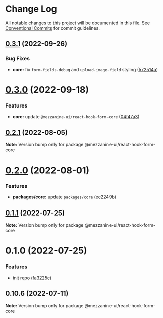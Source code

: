# Change Log

All notable changes to this project will be documented in this file.
See [Conventional Commits](https://conventionalcommits.org) for commit guidelines.

## [0.3.1](https://github.com/Mezzanine-UI/mezzanine-ui-react-hook-form/compare/@mezzanine-ui/react-hook-form-core@0.3.0...@mezzanine-ui/react-hook-form-core@0.3.1) (2022-09-26)

### Bug Fixes

- **core:** fix `form-fields-debug` and `upload-image-field` styling ([572514a](https://github.com/Mezzanine-UI/mezzanine-ui-react-hook-form/commit/572514a4ffee880887596a2eb12d4b66aaf1c4d3))

# [0.3.0](https://github.com/Mezzanine-UI/mezzanine-ui-react-hook-form/compare/@mezzanine-ui/react-hook-form-core@0.2.1...@mezzanine-ui/react-hook-form-core@0.3.0) (2022-09-18)

### Features

- **core:** update `@mezzanine-ui/react-hook-form-core` ([04f47a3](https://github.com/Mezzanine-UI/mezzanine-ui-react-hook-form/commit/04f47a3aab04cf151e3a166ff36d2a5d7d05d154))

## [0.2.1](https://github.com/Mezzanine-UI/mezzanine-ui-react-hook-form/compare/@mezzanine-ui/react-hook-form-core@0.2.0...@mezzanine-ui/react-hook-form-core@0.2.1) (2022-08-05)

**Note:** Version bump only for package @mezzanine-ui/react-hook-form-core

# [0.2.0](https://github.com/Mezzanine-UI/mezzanine-ui-react-hook-form/compare/@mezzanine-ui/react-hook-form-core@0.1.1...@mezzanine-ui/react-hook-form-core@0.2.0) (2022-08-01)

### Features

- **packages/core:** update `packages/core` ([ec2249b](https://github.com/Mezzanine-UI/mezzanine-ui-react-hook-form/commit/ec2249b515be6c904e8b872cbcf47e591f410d2b))

## [0.1.1](https://github.com/Mezzanine-UI/mezzanine-ui-react-hook-form/compare/@mezzanine-ui/react-hook-form-core@0.1.0...@mezzanine-ui/react-hook-form-core@0.1.1) (2022-07-25)

**Note:** Version bump only for package @mezzanine-ui/react-hook-form-core

# 0.1.0 (2022-07-25)

### Features

- init repo ([fa3225c](https://github.com/Mezzanine-UI/mezzanine-ui-react-hook-form/commit/fa3225cb145f928420c05d23227c19934c7d3918))

## 0.10.6 (2022-07-11)

**Note:** Version bump only for package @mezzanine-ui/react-hook-form-core
